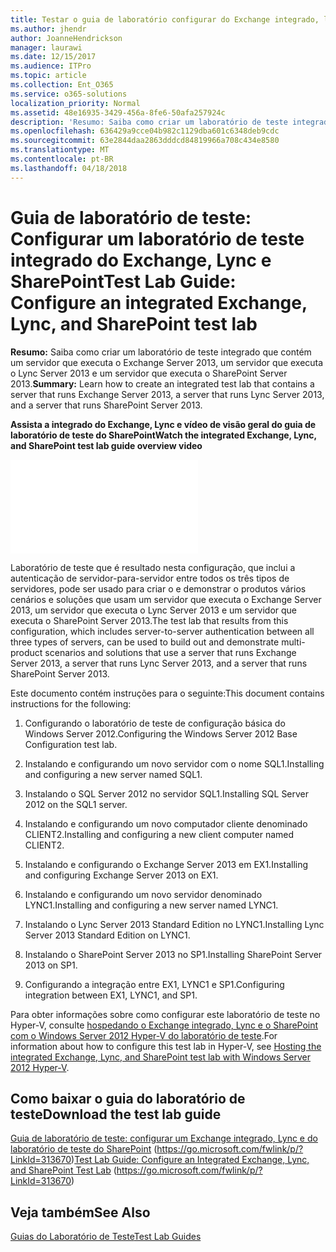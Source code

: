 ```yaml
---
title: Testar o guia de laboratório configurar do Exchange integrado, laboratório de teste do Lync e o SharePoint
ms.author: jhendr
author: JoanneHendrickson
manager: laurawi
ms.date: 12/15/2017
ms.audience: ITPro
ms.topic: article
ms.collection: Ent_O365
ms.service: o365-solutions
localization_priority: Normal
ms.assetid: 48e16935-3429-456a-8fe6-50afa257924c
description: 'Resumo: Saiba como criar um laboratório de teste integrado que contém um servidor que executa o Exchange Server 2013, um servidor que executa o Lync Server 2013 e um servidor que executa o SharePoint Server 2013.'
ms.openlocfilehash: 636429a9cce04b982c1129dba601c6348deb9cdc
ms.sourcegitcommit: 63e2844daa2863dddcd84819966a708c434e8580
ms.translationtype: MT
ms.contentlocale: pt-BR
ms.lasthandoff: 04/18/2018
---
```

# <a name="test-lab-guide-configure-an-integrated-exchange-lync-and-sharepoint-test-lab"></a><span data-ttu-id="8d3de-103">Guia de laboratório de teste: Configurar um laboratório de teste integrado do Exchange, Lync e SharePoint</span><span class="sxs-lookup"><span data-stu-id="8d3de-103">Test Lab Guide: Configure an integrated Exchange, Lync, and SharePoint test lab</span></span>

 <span data-ttu-id="8d3de-104">**Resumo:** Saiba como criar um laboratório de teste integrado que contém um servidor que executa o Exchange Server 2013, um servidor que executa o Lync Server 2013 e um servidor que executa o SharePoint Server 2013.</span><span class="sxs-lookup"><span data-stu-id="8d3de-104">**Summary:** Learn how to create an integrated test lab that contains a server that runs Exchange Server 2013, a server that runs Lync Server 2013, and a server that runs SharePoint Server 2013.</span></span>
 
<span data-ttu-id="8d3de-105">**Assista a integrado do Exchange, Lync e vídeo de visão geral do guia de laboratório de teste do SharePoint**</span><span class="sxs-lookup"><span data-stu-id="8d3de-105">**Watch the integrated Exchange, Lync, and SharePoint test lab guide overview video**</span></span>

<iframe src="//videoplayercdn.osi.office.net/hub/?csid=ux-cms-en-us-msoffice&uuid=8d1f00cc-b8b1-4394-9367-0cc9765e380a&AutoPlayVideo=false" frameborder= "0" marginwidth= "0" marginheight= "0" scrolling= "no" allowfullscreen= "" ></iframe>

 
<span data-ttu-id="8d3de-106">Laboratório de teste que é resultado nesta configuração, que inclui a autenticação de servidor-para-servidor entre todos os três tipos de servidores, pode ser usado para criar o e demonstrar o produtos vários cenários e soluções que usam um servidor que executa o Exchange Server 2013, um servidor que executa o Lync Server 2013 e um servidor que executa o SharePoint Server 2013.</span><span class="sxs-lookup"><span data-stu-id="8d3de-106">The test lab that results from this configuration, which includes server-to-server authentication between all three types of servers, can be used to build out and demonstrate multi-product scenarios and solutions that use a server that runs Exchange Server 2013, a server that runs Lync Server 2013, and a server that runs SharePoint Server 2013.</span></span>
  
<span data-ttu-id="8d3de-107">Este documento contém instruções para o seguinte:</span><span class="sxs-lookup"><span data-stu-id="8d3de-107">This document contains instructions for the following:</span></span>
  
1. <span data-ttu-id="8d3de-108">Configurando o laboratório de teste de configuração básica do Windows Server 2012.</span><span class="sxs-lookup"><span data-stu-id="8d3de-108">Configuring the Windows Server 2012 Base Configuration test lab.</span></span>
    
2. <span data-ttu-id="8d3de-109">Instalando e configurando um novo servidor com o nome SQL1.</span><span class="sxs-lookup"><span data-stu-id="8d3de-109">Installing and configuring a new server named SQL1.</span></span>
    
3. <span data-ttu-id="8d3de-110">Instalando o SQL Server 2012 no servidor SQL1.</span><span class="sxs-lookup"><span data-stu-id="8d3de-110">Installing SQL Server 2012 on the SQL1 server.</span></span>
    
4. <span data-ttu-id="8d3de-111">Instalando e configurando um novo computador cliente denominado CLIENT2.</span><span class="sxs-lookup"><span data-stu-id="8d3de-111">Installing and configuring a new client computer named CLIENT2.</span></span>
    
5. <span data-ttu-id="8d3de-112">Instalando e configurando o Exchange Server 2013 em EX1.</span><span class="sxs-lookup"><span data-stu-id="8d3de-112">Installing and configuring Exchange Server 2013 on EX1.</span></span>
    
6. <span data-ttu-id="8d3de-113">Instalando e configurando um novo servidor denominado LYNC1.</span><span class="sxs-lookup"><span data-stu-id="8d3de-113">Installing and configuring a new server named LYNC1.</span></span>
    
7. <span data-ttu-id="8d3de-114">Instalando o Lync Server 2013 Standard Edition no LYNC1.</span><span class="sxs-lookup"><span data-stu-id="8d3de-114">Installing Lync Server 2013 Standard Edition on LYNC1.</span></span>
    
8. <span data-ttu-id="8d3de-115">Instalando o SharePoint Server 2013 no SP1.</span><span class="sxs-lookup"><span data-stu-id="8d3de-115">Installing SharePoint Server 2013 on SP1.</span></span>
    
9. <span data-ttu-id="8d3de-116">Configurando a integração entre EX1, LYNC1 e SP1.</span><span class="sxs-lookup"><span data-stu-id="8d3de-116">Configuring integration between EX1, LYNC1, and SP1.</span></span>
    
<span data-ttu-id="8d3de-117">Para obter informações sobre como configurar este laboratório de teste no Hyper-V, consulte [hospedando o Exchange integrado, Lync e o SharePoint com o Windows Server 2012 Hyper-V do laboratório de teste](https://social.technet.microsoft.com/wiki/contents/articles/18483.hosting-the-integrated-exchange-lync-and-sharepoint-test-lab-with-windows-server-2012-hyper-v.aspx).</span><span class="sxs-lookup"><span data-stu-id="8d3de-117">For information about how to configure this test lab in Hyper-V, see [Hosting the integrated Exchange, Lync, and SharePoint test lab with Windows Server 2012 Hyper-V](https://social.technet.microsoft.com/wiki/contents/articles/18483.hosting-the-integrated-exchange-lync-and-sharepoint-test-lab-with-windows-server-2012-hyper-v.aspx).</span></span>
  
## <a name="download-the-test-lab-guide"></a><span data-ttu-id="8d3de-118">Como baixar o guia do laboratório de teste</span><span class="sxs-lookup"><span data-stu-id="8d3de-118">Download the test lab guide</span></span>

<span data-ttu-id="8d3de-119">[Guia de laboratório de teste: configurar um Exchange integrado, Lync e do laboratório de teste do SharePoint](https://go.microsoft.com/fwlink/p/?LinkId=313670) (https://go.microsoft.com/fwlink/p/?LinkId=313670)</span><span class="sxs-lookup"><span data-stu-id="8d3de-119">[Test Lab Guide: Configure an Integrated Exchange, Lync, and SharePoint Test Lab](https://go.microsoft.com/fwlink/p/?LinkId=313670) (https://go.microsoft.com/fwlink/p/?LinkId=313670)</span></span>
  
## <a name="see-also"></a><span data-ttu-id="8d3de-120">Veja também</span><span class="sxs-lookup"><span data-stu-id="8d3de-120">See Also</span></span>

[<span data-ttu-id="8d3de-121">Guias do Laboratório de Teste</span><span class="sxs-lookup"><span data-stu-id="8d3de-121">Test Lab Guides</span></span>](https://go.microsoft.com/fwlink/p/?LinkId=202817)




